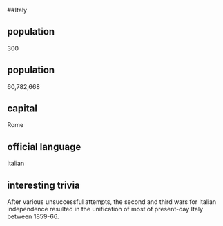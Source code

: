 ##Italy
## population
300

## population
60,782,668

## capital
Rome
 
## official language
Italian

## interesting trivia
After various unsuccessful attempts, the second and third wars for Italian independence resulted in the unification of most of present-day Italy between 1859-66.

